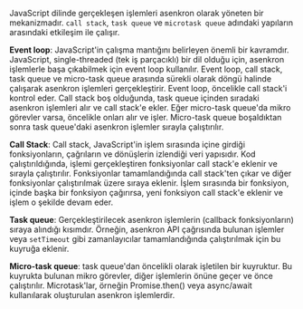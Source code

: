 JavaScript dilinde gerçekleşen işlemleri asenkron olarak yöneten bir mekanizmadır. `call stack`, `task queue` ve `microtask queue` adındaki yapıların arasındaki etkileşim ile çalışır. 

**Event loop**: JavaScript'in çalışma mantığını belirleyen önemli bir kavramdır. JavaScript, single-threaded (tek iş parçacıklı) bir dil olduğu için, asenkron işlemlerle başa çıkabilmek için event loop kullanılır. Event loop, call stack, task queue ve micro-task queue arasında sürekli olarak döngü halinde çalışarak asenkron işlemleri gerçekleştirir. Event loop, öncelikle call stack'i kontrol eder. Call stack boş olduğunda, task queue içinden sıradaki asenkron işlemleri alır ve call stack'e ekler. Eğer micro-task queue'da mikro görevler varsa, öncelikle onları alır ve işler. Micro-task queue boşaldıktan sonra task queue'daki asenkron işlemler sırayla çalıştırılır.

**Call Stack**: Call stack, JavaScript'in işlem sırasında içine girdiği fonksiyonların, çağrıların ve dönüşlerin izlendiği veri yapısıdır. Kod çalıştırıldığında, işlemi gerçekleştiren fonksiyonlar call stack'e eklenir ve sırayla çalıştırılır. Fonksiyonlar tamamlandığında call stack'ten çıkar ve diğer fonksiyonlar çalıştırılmak üzere sıraya eklenir. İşlem sırasında bir fonksiyon, içinde başka bir fonksiyon çağırırsa, yeni fonksiyon call stack'e eklenir ve işlem o şekilde devam eder.

**Task queue**: Gerçekleştirilecek asenkron işlemlerin (callback fonksiyonların) sıraya alındığı kısımdır. Örneğin, asenkron API çağrısında bulunan işlemler veya `setTimeout` gibi zamanlayıcılar tamamlandığında çalıştırılmak için bu kuyruğa eklenir.

**Micro-task queue**: task queue'dan öncelikli olarak işletilen bir kuyruktur. Bu kuyrukta bulunan mikro görevler, diğer işlemlerin önüne geçer ve önce çalıştırılır. Microtask'lar, örneğin Promise.then() veya async/await kullanılarak oluşturulan asenkron işlemlerdir.
